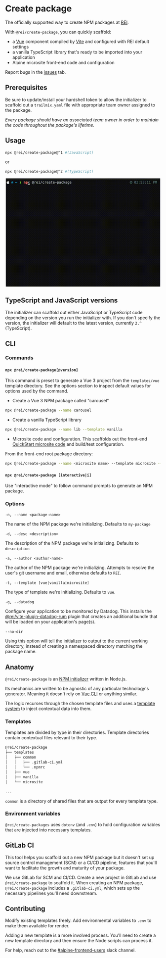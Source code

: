 # Create package

The officially supported way to create NPM packages at [REI](https://www.rei.com/).

With `@rei/create-package`, you can quickly scaffold:

- a [Vue](https://vuejs.org/) component compiled by [Vite](https://vitejs.dev/) and configured with REI default settings
- a vanilla TypeScript library that's ready to be imported into your application
- Alpine microsite front-end code and configuration

Report bugs in the [issues](https://github.com/rei/create-package/issues) tab.

## Prerequisites

Be sure to update/install your hardshell token to allow the initializer to scaffold out a `trailmix.yaml` file with appropriate team owner assigned to the package. 

*Every package should have an associated team owner in order to maintain the code throughout the package's lifetime.*

## Usage

```sh
npx @rei/create-package@^1 #(JavaScript)
```

or

```sh
npx @rei/create-package@^2 #(TypeScript)
```

<p align='center'>
<img src='./rei-create-package.gif' alt='npx @rei/create-package' width="500">
</p>

## TypeScript and JavaScript versions

The initializer can scaffold out either JavaScript or TypeScript code depending on the version you run the initializer with. If you don't specify the version, the initializer will default to the latest version, currently `2.^` (TypeScript).

## CLI

### Commands

#### `npx @rei/create-package[@version]`

This command is preset to generate a Vue 3 project from the `templates/vue` template directory. See the options section to inspect default values for options used by the command.

- Create a Vue 3 NPM package called "carousel"

```sh
npx @rei/create-package --name carousel
```

- Create a vanilla TypeScript library

```sh
npx @rei/create-package --name lib --template vanilla
```

- Microsite code and configuration. This scaffolds out the front-end [QuickStart microsite code](https://git.rei.com/projects/QM/repos/quickstart-microsite/browse) and build/test configuration.

From the front-end root package directory:

```sh
npx @rei/create-package --name <microsite name> --template microsite --no-dir
```

#### `npx @rei/create-package [interactive|i]`

Use "interactive mode" to follow command prompts to generate an NPM package.

### Options

`-n, --name <package-name>`

The name of the NPM package we're initializing. Defaults to `my-package`

`-d, --desc <description>`

The description of the NPM package we're initializing. Defaults to `description`

`-a, --author <author-name>`

The author of the NPM package we're initializing. Attempts to resolve the user's git username and email, otherwise defaults to `REI`.

`-t, --template [vue|vanilla|microsite]`

The type of template we're initializing. Defaults to `vue`.

`-g, --datadog`

Configure your application to be monitored by Datadog. This installs the [@rei/vite-plugin-datadog-rum](https://gitlab.com/rei/internal/product-engineering/alpine-fe/febs-3/vite-plugin-datadog-rum/-/wikis/home) plugin that creates an additional bundle that will be loaded on your application's page(s).

`--no-dir`

Using this option will tell the initializer to output to the current working directory, instead of creating a namespaced directory matching the package name.

## Anatomy

`@rei/create-package` is an [NPM initializer](https://docs.npmjs.com/cli/v9/commands/npm-init) written in Node.js.

Its mechanics are written to be agnostic of any particular technology's generator. Meaning it doesn't rely on [Vue CLI](https://cli.vuejs.org/) or anything similar.

The logic recurses through the chosen template files and uses a [template system](https://www.npmjs.com/package/mustache) to inject contextual data into them.

### Templates

Templates are divided by type in their directories. Template directories contain contextual files relevant to their type.

```
@rei/create-package
├── templates
│   ├── common
│   │   ├── .gitlab-ci.yml
│   │   └── .npmrc
│   ├── vue
│   ├── vanilla
│   └── microsite

...
```

`common` is a directory of shared files that are output for every template type.

### Environment variables

`@rei/create-packages` uses `dotenv` (and `.env`) to hold configuration variables that are injected into necessary templates.

## GitLab CI

This tool helps you scaffold out a new NPM package but it doesn't set up source control management (SCM) or a CI/CD pipeline, features that you'll want to facilitate the growth and maturity of your package.

We use GitLab for SCM and CI/CD. Create a new project in GitLab and use `@rei/create-package` to scaffold it. When creating an NPM package, `@rei/create-package` includes a `.gitlab-ci.yml`, which sets up the necessary pipelines you'll need downstream.

## Contributing

Modify existing templates freely. Add environmental variables to `.env` to make them available for render.

Adding a new template is a more involved process. You'll need to create a new template directory and then ensure the Node scripts can process it.

For help, reach out to the [#alpine-frontend-users](https://rei.slack.com/archives/CLWJC9FFW) slack channel.
